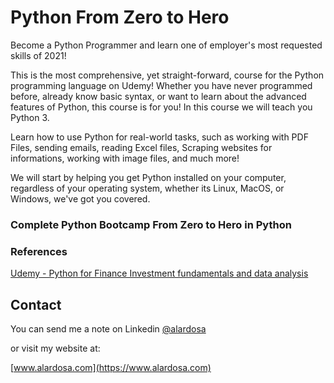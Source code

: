 # Python From Zero to Hero 

Become a Python Programmer and learn one of employer's most requested skills of 2021!

This is the most comprehensive, yet straight-forward, course for the Python programming language on Udemy! Whether you have never programmed before, already know basic syntax, or want to learn about the advanced features of Python, this course is for you! In this course we will teach you Python 3.

Learn how to use Python for real-world tasks, such as working with PDF Files, sending emails, reading Excel files, Scraping websites for informations, working with image files, and much more!

We will start by helping you get Python installed on your computer, regardless of your operating system, whether its Linux, MacOS, or Windows, we've got you covered.

### Complete Python Bootcamp From Zero to Hero in Python 


### References

[Udemy - Python for Finance Investment fundamentals and data analysis](https://www.udemy.com/course/python-for-finance-investment-fundamentals-data-analytics/)

## Contact
You can send me a note on Linkedin [@alardosa](https://www.linkedin.com/in/alardosa/)

or visit my website at:

[www.alardosa.com](https://www.alardosa.com)
